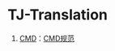 # TJ-Translation
1. [CMD](https://github.com/cmdjs/specification/blob/master/draft/module.md)：[CMD规范](https://github.com/xiaoxiaojing/TJ-Translation/blob/master/CMD%E8%A7%84%E8%8C%83.md)
